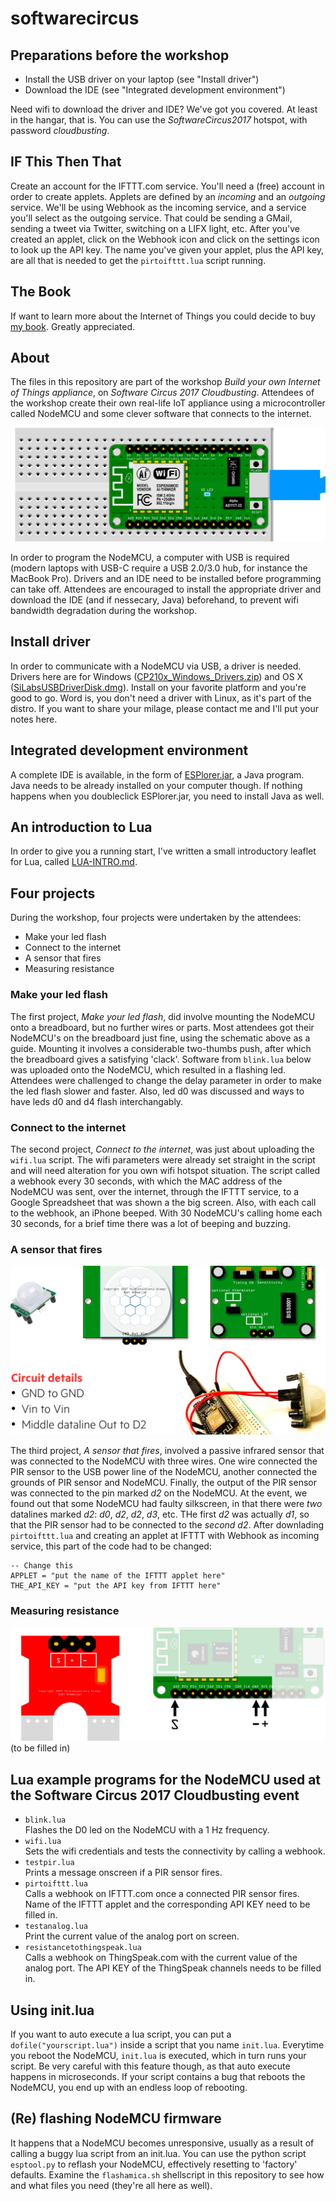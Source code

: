 # softwarecircus
## Preparations before the workshop
* Install the USB driver on your laptop (see "Install driver")
* Download the IDE (see "Integrated development environment")  

Need wifi to download the driver and IDE? We've got you covered. At least in the hangar, that is. You can use the _SoftwareCircus2017_ hotspot, with password _cloudbusting_.

## IF This Then That
Create an account for the IFTTT.com service. You'll need a (free) account in order to create applets. Applets are defined by an _incoming_ and an _outgoing_ service. We'll be using Webhook as the incoming service, and a service you'll select as the outgoing service. That could be sending a GMail, sending a tweet via Twitter, switching on a LIFX light, etc. After you've created an applet, click on the Webhook icon and click on the settings icon to look up the API key. The name you've given your applet, plus the API key, are all that is needed to get the `pirtoifttt.lua` script running.

## The Book
If want to learn more about the Internet of Things you could decide to buy [my book](https://www.bol.com/nl/p/zelf-iot-toepassing-maken-alledaagse-voorwerpen-probleemloos-met-internet-of-things-verbinden/9200000074414682/?suggestionType=featured_product&suggestedFor=zelf%20een%20i&originalSearchContext=media_all&originalSection=main). Greatly appreciated.

## About  
The files in this repository are part of the workshop *Build your own Internet of Things appliance*, on *Software Circus 2017 Cloudbusting*. Attendees of the workshop create their own real-life IoT appliance using a microcontroller called NodeMCU and some clever software that connects to the internet.

![Image of a NodeMCU on a breadboard](https://github.com/rudiniemeijer/softwarecircus/blob/master/nodemcu-on-breadboard.jpg)

In order to program the NodeMCU, a computer with USB is required (modern laptops with USB-C require a USB 2.0/3.0 hub, for instance the MacBook Pro). Drivers and an IDE need to be installed before programming can take off. Attendees are encouraged to install the appropriate driver and download the IDE (and if nessecary, Java) beforehand, to prevent wifi bandwidth degradation during the workshop.

## Install driver
In order to communicate with a NodeMCU via USB, a driver is needed. Drivers here are for Windows ([CP210x_Windows_Drivers.zip](https://github.com/rudiniemeijer/softwarecircus/blob/master/CP210x_Windows_Drivers.zip)) and OS X ([SiLabsUSBDriverDisk.dmg](https://github.com/rudiniemeijer/softwarecircus/blob/master/SiLabsUSBDriverDisk.dmg)). Install on your favorite platform and you're good to go. Word is, you don't need a driver with Linux, as it's part of the distro. If you want to share your milage, please contact me and I'll put your notes here.

## Integrated development environment
A complete IDE is available, in the form of [ESPlorer.jar](https://github.com/rudiniemeijer/softwarecircus/blob/master/ESPlorer.jar), a Java program. Java needs to be already installed on your computer though. If nothing happens when you doubleclick ESPlorer.jar, you need to install Java as well.

## An introduction to Lua
In order to give you a running start, I've written a small introductory leaflet for Lua, called [LUA-INTRO.md](https://github.com/rudiniemeijer/softwarecircus/blob/master/LUA-INTRO.md).

## Four projects
During the workshop, four projects were undertaken by the attendees:
* Make your led flash
* Connect to the internet
* A sensor that fires
* Measuring resistance

### Make your led flash
The first project, _Make your led flash_, did involve mounting the NodeMCU onto a breadboard, but no further wires or parts. Most attendees got their NodeMCU's on the breadboard just fine, using the schematic above as a guide. Mounting it involves a considerable two-thumbs push, after which the breadboard gives a satisfying 'clack'. Software from `blink.lua` below was uploaded onto the NodeMCU, which resulted in a flashing led. Attendees were challenged to change the delay parameter in order to make the led flash slower and faster. Also, led d0 was discussed and ways to have leds d0 and d4 flash interchangably.

### Connect to the internet
The second project, _Connect to the internet_, was just about uploading the `wifi.lua` script. The wifi parameters were already set straight in the script and will need alteration for you own wifi hotspot situation. The script called a webhook every 30 seconds, with which the MAC address of the NodeMCU was sent, over the internet, through the IFTTT service, to a Google Spreadsheet that was shown a the big screen. Also, with each call to the webhook, an iPhone beeped. With 30 NodeMCU's calling home each 30 seconds, for a brief time there was a lot of beeping and buzzing.

### A sensor that fires
![Image of a PIR sensor connected to a NodeMCU](https://github.com/rudiniemeijer/softwarecircus/blob/master/diagram-of-pir-to-nodemcu.jpg)

The third project, _A sensor that fires_, involved a passive infrared sensor that was connected to the NodeMCU with three wires. One wire connected the PIR sensor to the USB power line of the NodeMCU, another connected the grounds of PIR sensor and NodeMCU. Finally, the output of the PIR sensor was connected to the pin marked _d2_ on the NodeMCU. At the event, we found out that some NodeMCU had faulty silkscreen, in that there were _two_ datalines marked _d2_: _d0_, _d2_, _d2_, _d3_, etc. THe first _d2_ was actually _d1_, so that the PIR sensor had to be connected to the _second_ _d2_. After downlading `pirtoifttt.lua` and creating an applet at IFTTT with Webhook as incoming service, this part of the code had to be changed:

```
-- Change this
APPLET = "put the name of the IFTTT applet here"
THE_API_KEY = "put the API key from IFTTT here"
```

### Measuring resistance
![Image of a PIR sensor connected to a NodeMCU](https://github.com/rudiniemeijer/softwarecircus/blob/master/diagram-of-soil-sensor-to-nodemcu.jpg)
(to be filled in)

## Lua example programs for the NodeMCU used at the Software Circus 2017 Cloudbusting event
* `blink.lua`  
Flashes the D0 led on the NodeMCU with a 1 Hz frequency.
* `wifi.lua`  
Sets the wifi credentials and tests the connectivity by calling a webhook.
* `testpir.lua`  
Prints a message onscreen if a PIR sensor fires.
* `pirtoifttt.lua`  
Calls a webhook on IFTTT.com once a connected PIR sensor fires. Name of the IFTTT applet and the corresponding API KEY need to be filled in.
* `testanalog.lua`  
Print the current value of the analog port on screen.  
* `resistancetothingspeak.lua`   
Calls a webhook on ThingSpeak.com with the current value of the analog port. The API KEY of the ThingSpeak channels needs to be filled in.

## Using init.lua
If you want to auto execute a lua script, you can put a `dofile("yourscript.lua")` inside a script that you name `init.lua`. Everytime you reboot the NodeMCU, `init.lua` is executed, which in turn runs your script. Be very careful with this feature though, as that auto execute happens in microseconds. If your script contains a bug that reboots the NodeMCU, you end up with an endless loop of rebooting.

## (Re) flashing NodeMCU firmware
It happens that a NodeMCU becomes unresponsive, usually as a result of calling a buggy lua script from an init.lua. You can use the python script `esptool.py` to reflash your NodeMCU, effectively resetting to 'factory' defaults. Examine the `flashamica.sh` shellscript in this repository to see how and what files you need (they're all here as well).
